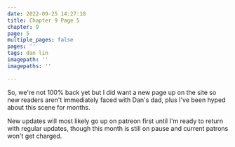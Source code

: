 ```yaml
---
date: 2022-09-25 14:27:18
title: Chapter 9 Page 5
chapter: 9
page: 5
multiple_pages: false
pages: ''
tags: dan lin
imagepath: ''
imagepaths: ''

---
```

So, we're not 100% back yet but I did want a new page up on the site so new readers aren't immediately faced with Dan's dad, plus I've been hyped about this scene for months.

New updates will most likely go up on patreon first until I'm ready to return with regular updates, though this month is still on pause and current patrons won't get charged.